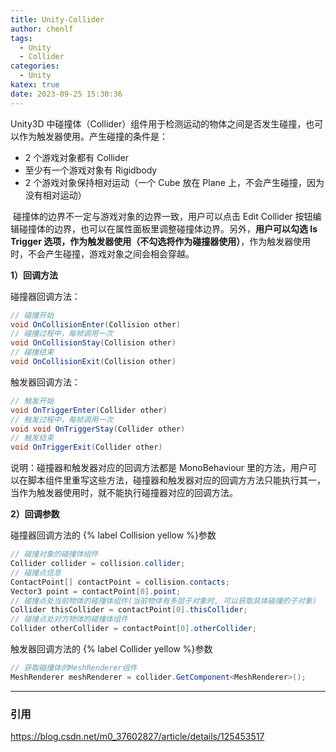 ```yaml
---
title: Unity-Collider
author: chenlf
tags:
  - Unity
  - Collider
categories:
  - Unity
katex: true
date: 2023-09-25 15:30:36
---
```


   Unity3D 中碰撞体（Collider）组件用于检测运动的物体之间是否发生碰撞，也可以作为触发器使用。产生碰撞的条件是：

- 2 个游戏对象都有 Collider
- 至少有一个游戏对象有 Rigidbody
- 2 个游戏对象保持相对运动（一个 Cube 放在 Plane 上，不会产生碰撞，因为没有相对运动）

​        碰撞体的边界不一定与游戏对象的边界一致，用户可以点击 Edit Collider 按钮编辑碰撞体的边界，也可以在属性面板里调整碰撞体边界。另外，**用户可以勾选 Is Trigger 选项，作为触发器使用（不勾选将作为碰撞器使用）**，作为触发器使用时，不会产生碰撞，游戏对象之间会相会穿越。

 **1）回调方法** 
    
碰撞器回调方法：

```c#
// 碰撞开始
void OnCollisionEnter(Collision other)
// 碰撞过程中，每帧调用一次
void OnCollisionStay(Collision other)
// 碰撞结束
void OnCollisionExit(Collision other)
```

触发器回调方法：

```c#
// 触发开始
void OnTriggerEnter(Collider other)
// 触发过程中，每帧调用一次
void void OnTriggerStay(Collider other)
// 触发结束
void OnTriggerExit(Collider other)
```

 说明：碰撞器和触发器对应的回调方法都是 MonoBehaviour 里的方法，用户可以在脚本组件里重写这些方法，碰撞器和触发器对应的回调方方法只能执行其一，当作为触发器使用时，就不能执行碰撞器对应的回调方法。

**2）回调参数**
    
碰撞器回调方法的 {% label Collision yellow %}参数

```c#
// 碰撞对象的碰撞体组件
Collider collider = collision.collider;
// 碰撞点信息
ContactPoint[] contactPoint = collision.contacts;
Vector3 point = contactPoint[0].point;
// 碰撞点处当前物体的碰撞体组件(当前物体有多层子对象时, 可以获取具体碰撞的子对象)
Collider thisCollider = contactPoint[0].thisCollider;
// 碰撞点处对方物体的碰撞体组件
Collider otherCollider = contactPoint[0].otherCollider;
```

触发器回调方法的 {% label Collider yellow %}参数

```c#
// 获取碰撞体的MeshRenderer组件
MeshRenderer meshRenderer = collider.GetComponent<MeshRenderer>();
```



------------------------------------------------
### 引用

https://blog.csdn.net/m0_37602827/article/details/125453517
